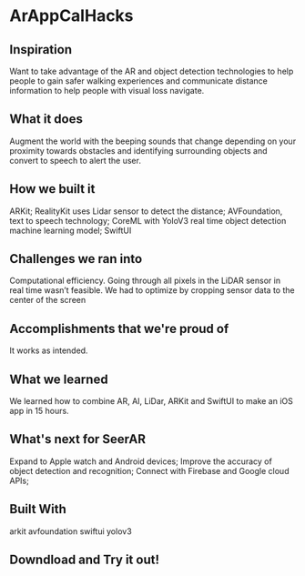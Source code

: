 # ArAppCalHacks
## Inspiration
Want to take advantage of the AR and object detection technologies to help people to gain safer walking experiences and communicate distance information to help people with visual loss navigate.

## What it does
Augment the world with the beeping sounds that change depending on your proximity towards obstacles and identifying surrounding objects and convert to speech to alert the user.

## How we built it
ARKit; RealityKit uses Lidar sensor to detect the distance; AVFoundation, text to speech technology; CoreML with YoloV3 real time object detection machine learning model; SwiftUI

## Challenges we ran into
Computational efficiency. Going through all pixels in the LiDAR sensor in real time wasn’t feasible. We had to optimize by cropping sensor data to the center of the screen

## Accomplishments that we're proud of
It works as intended.

## What we learned
We learned how to combine AR, AI, LiDar, ARKit and SwiftUI to make an iOS app in 15 hours.

## What's next for SeerAR
Expand to Apple watch and Android devices; Improve the accuracy of object detection and recognition; Connect with Firebase and Google cloud APIs;

## Built With
arkit
avfoundation
swiftui
yolov3

## Downdload and Try it out!
